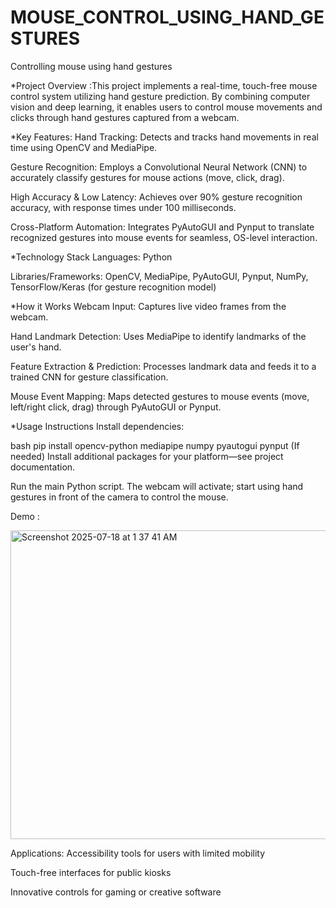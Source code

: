 # MOUSE_CONTROL_USING_HAND_GESTURES
Controlling  mouse using hand gestures

*Project Overview :This project implements a real-time, touch-free mouse control system utilizing hand gesture prediction. By combining computer vision and deep learning, it enables users to control mouse movements and clicks through hand gestures captured from a webcam.

*Key Features: 
  Hand Tracking: Detects and tracks hand movements in real time using OpenCV and MediaPipe.

  Gesture Recognition: Employs a Convolutional Neural Network (CNN) to accurately classify gestures for mouse actions (move, click, drag).

  High Accuracy & Low Latency: Achieves over 90% gesture recognition accuracy, with response times under 100 milliseconds.

  Cross-Platform Automation: Integrates PyAutoGUI and Pynput to translate recognized gestures into mouse events for seamless, OS-level interaction.

*Technology Stack
  Languages: Python

  Libraries/Frameworks: OpenCV, MediaPipe, PyAutoGUI, Pynput, NumPy, TensorFlow/Keras (for gesture recognition model)

*How it Works
  Webcam Input: Captures live video frames from the webcam.

  Hand Landmark Detection: Uses MediaPipe to identify landmarks of the user's hand.

  Feature Extraction & Prediction: Processes landmark data and feeds it to a trained CNN for gesture classification.

  Mouse Event Mapping: Maps detected gestures to mouse events (move, left/right click, drag) through PyAutoGUI or Pynput.

*Usage Instructions
  Install dependencies:

  bash
  pip install opencv-python mediapipe numpy pyautogui pynput
  (If needed) Install additional packages for your platform—see project documentation.

  Run the main Python script. The webcam will activate; start using hand gestures in front of the camera to control the mouse.


Demo :

<img width="802" height="494" alt="Screenshot 2025-07-18 at 1 37 41 AM" src="https://github.com/user-attachments/assets/19564d7e-1066-494a-9a28-2d1c6990b9ed" />


Applications:
  Accessibility tools for users with limited mobility

  Touch-free interfaces for public kiosks

  Innovative controls for gaming or creative software
